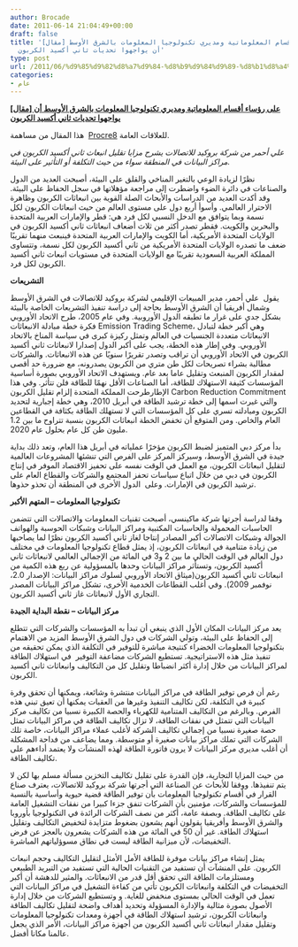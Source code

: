 ```yaml
---
author: Brocade
date: 2011-06-14 21:04:49+00:00
draft: false
title: '[مقال] على رؤساء أقسام المعلوماتية ومديري تكنولوجيا المعلومات بالشرق الأوسط
  أن يواجهوا تحديات ثاني أكسيد الكربون'
type: post
url: /2011/06/%d9%85%d9%82%d8%a7%d9%84-%d8%b9%d9%84%d9%89-%d8%b1%d8%a4%d8%b3%d8%a7%d8%a1-%d8%a3%d9%82%d8%b3%d8%a7%d9%85-%d8%a7%d9%84%d9%85%d8%b9%d9%84%d9%88%d9%85%d8%a7%d8%aa%d9%8a%d8%a9-%d9%88%d9%85%d8%af%d9%8a/
categories:
- عام
---
```


[**[مقال] على رؤساء أقسام المعلوماتية ومديري تكنولوجيا المعلومات بالشرق الأوسط أن يواجهوا تحديات ثاني أكسيد الكربون**](http://www.it-scoop.com/2011/06/مقال-على-رؤساء-أقسام-المعلوماتية-ومدي)





هذا المقال من مساهمة  [Procre8](http://www.procre8.biz/) للعلاقات العامة.




_علي أحمر من شركة بروكيد للاتصالات يشرح مزايا تقليل انبعاث ثاني أكسيد الكربون في مراكز البيانات في المنطقة سواء من حيث التكلفة أو التأثير على البيئة._



نظرًا لزيادة الوعي بالتغير المناخي والقلق على البيئة، أصبحت العديد من الدول والصناعات في دائرة الضوء واضطرت إلى مراجعة مؤهلاتها في سجل الحفاظ على البيئة. وقد أكدت العديد من الدراسات والأبحاث الصلة القوية بين انبعاثات الكربون وظاهرة الاحترار العالمي. وأسوأ أربع دول على مستوى العالم من حيث انبعاثات الكربون لكل نسمة وبما يتوافق مع الدخل النسبي لكل فرد هي: قطر والإمارات العربية المتحدة والبحرين والكويت. فقطر تصدر أكثر من ثلاث أضعاف انبعاثات ثاني أكسيد الكربون في الولايات المتحدة الأمريكية، أما الكويت والإمارات العربية المتحدة فينبعث منهما تقريبًا ضعف ما تصدره الولايات المتحدة الأمريكية من ثاني أكسيد الكربون لكل نسمة، وتتساوى المملكة العربية السعودية تقريبًا مع الولايات المتحدة في مستويات انبعاث ثاني أكسيد الكربون لكل فرد.

<!-- more -->

**التشريعات**

يقول  علي أحمر، مدير المبيعات الإقليمي لشركة بروكيد للاتصالات في الشرق الأوسط وشمال أفريقيا أن الشرق الأوسط بحاجة إلى دراسة تنفيذ التشريعات الخاصة بالبيئة بشكل جدي على غرار ما تطبقه الدول الأوروبية. وفي عام 2005، طرح الاتحاد الأوروبي فكرة خطة مبادلة الانبعاثات Emission Trading Scheme، وهي أكبر خطة لتبادل الانبعاثات متعددة الجنسيات في العالم وتمثل ركيزة كبرى في سياسة المناخ بالاتحاد الأوروبي. وفي إطار هذه الخطة، يجب على أكبر الدول إصدارا لانبعاثات ثاني أكسيد الكربون في الاتحاد الأوروبي أن تراقب وتصدر تقريرًا سنويًا عن هذه الانبعاثات. والشركات مطالبة بشراء تصريحات لكل طن متري من الكربون يصدرونه، مع ضرورة حد أقصى لمقدار الكربون المنبعث وتقليل عاما بعد عام. ويستهدف الاتحاد الأوروبي بصورة أساسية المؤسسات كثيفة الاستهلاك للطاقة، أما الصناعات الأقل نهمًا للطاقة فلن تتأثر. وفي هذا الإطارطرحت المملكة المتحدة إلزام تقليل الكربون Carbon Reduction Commitment والتي غيرت اسمها إلى خطة ترشيد الطاقة في أبريل 2010، وهي خطة إجبارية لتحديد الكربون ومبادلته تسري على كل المؤسسات التي لا تستهلك الطاقة بكثافة في القطاعين العام والخاص. ومن المتوقع أن تخفض الخطة انبعاثات الكربون بنسبة تتراوح ما بين 1.2 مليون طن كل عام بحلول عام 2020.



بدأ مركز دبي المتميز لضبط الكربون مؤخرًا عملياته في أبريل هذا العام، وتعد ذلك بداية جيدة في الشرق الأوسط، وسيركز المركز على الفرص التي تنشئها المشروعات العالمية لتقليل انبعاثات الكربون، مع العمل في الوقت نفسه على تحفيز الاقتصاد الموفر في إنتاج الكربون في دبي من خلال اتباع سياسات تحفز المجتمع والشركات والقطاع العام على ترشيد الكربون في الإمارات. وعلى  الدول الأخرى في المنطقة أن تحذو حذوها.



**تكنولوجيا المعلومات – المتهم الأكبر**

وفقا لدراسة أجرتها شركة ماكينسي، أصبحت تقنيات المعلومات والاتصالات التي تتضمن الحاسبات المحمولة والحاسبات المكتبية ومراكز البيانات وشبكات الحوسبة والهواتف الجوالة وشبكات الاتصالات أكبر المصادر إنتاجا لغاز ثاني أكسيد الكربون نظرًا لما يصاحبها من زيادة متنامية في انبعاثات الكربون، إذ يمثل قطاع تكنولوجيا المعلومات في مختلف دول العالم في الوقت الحالي ما بين 2 و3 في المائة من الإجمالي العالمي لانبعاثات ثاني أكسيد الكربون، وتستأثر مراكز البيانات وحدها بالمسؤولية عن ربع هذه الكمية من انبعاثات ثاني أكسيد الكربون(ميثاق الاتحاد الأوروبي لسلوك مراكز البيانات: الإصدار 2.0، نوفمبر 2009). وفي أغلب القطاعات الخدمية الأخرى، تشكل مراكز البيانات المصدر التجاري الأول لانبعاثات غاز ثاني أكسيد الكربون.

**مركز البيانات – نقطة البداية الجيدة**

يعد مركز البيانات المكان الأول الذي ينبغي أن تبدأ به المؤسسات والشركات التي تتطلع إلى الحفاظ على البيئة، وتولي الشركات في دول الشرق الأوسط المزيد من الاهتمام بتكنولوجيا المعلومات الخضراء كنتيجة مباشرة للتوفير في التكلفة الذي يمكن تحقيقه من تنفيذ مثل هذه الاستراتيجية. تستطيع الشركات مضاعفة التوفير  في استهلاك الطاقة لمراكز البيانات من خلال إدارة أكثر انضباطا وتقليل كل من التكاليف وانبعاثات ثاني أكسيد الكربون.



رغم أن فرص توفير الطاقة في مراكز البيانات منتشرة وشائعة، ويمكنها أن تحقق وفرة كبيرة في التكلفة، لكن تكاليف التنفيذ وغيرها من العقبات يمكنها أن تعيق تبني هذه الفرص. وبالرغم من التكاليف المتنامية للكهرباء والحصة الكبيرة نسبيا من تكاليف مركز البيانات التي تتمثل في نفقات الطاقة، لا تزال تكاليف الطاقة في مراكز البيانات تمثل حصة صغيرة نسبيا من إجمالي تكاليف الشركة لأغلب عملاء مراكز البيانات، خاصة تلك الشركات التي تملك مراكز بيانات صغيرة أو متوسطة. ومما يضاعف من فداحة المشكلة أن أغلب مديري مركز البيانات لا يرون فاتورة الطاقة لهذه المنشآت ولا يعتمد أداءهم على تكاليف الطاقة.



من حيث المزايا التجارية، فإن القدرة على تقليل تكاليف التخزين مسألة مسلم بها لكن لا يتم تنفيذها. ووفقا للأبحاث عن الصناعة التي أجرتها شركة بروكيد للاتصالات، يعترف صناع القرار في أقسام تكنولوجيا المعلومات بأن توفير الطاقة قضية حيوية وأساسية بالنسبة للمؤسسات والشركات، مؤمنين بأن الشركات تنفق جزءا كبيرا من نفقات التشغيل العامة على تكاليف الطاقة. وبصفة عامة، أكثر من نصف الشركات الرائدة في التكنولوجيا بأوروبا والشرق الأوسط وأفريقيا يقولون أنهم يشعون بضغوط متزايدة لتخفيض التكاليف وتقليل استهلاك الطاقة. غير أن 50 في المائة من هذه الشركات يشعرون بالعجز عن فرض التخفيضات، لأن ميزانية الطاقة ليست في نطاق مسوؤلياتهم المباشرة.



يمثل إنشاء مراكز بيانات موفرة للطاقة الأمل الأمثل لتقليل التكاليف وحجم انبعاث الكربون. على المنشآت أن تستفيد من التقنيات الحالية التي تستفيد من التبريد الطبيعي ومستلزمات الطاقة التي تحقق أقل قدر من الانبعاثات. والمثير للدهشة أن أكبر التخفيضات في التكلفة وانبعاثات الكربون تأتي من كفاءة التشغيل في مراكز البيانات التي تعمل في الوقت الحالي بمستوى منخفض للغاية. و وتستطيع الشركات من خلال إدارة الأصول بصورة مثالية والإدارة المسؤولة وتحديد أهداف واضحة لتقليل تكاليف الطاقة وانبعاثات الكربون، ترشيد استهلاك الطاقة في أجهزة ومعدات تكنولوجيا المعلومات وتقليل مقدار انبعاثات ثاني أكسيد الكربون من أجهزة مراكز البيانات، الأمر الذي يجعل عالمنا مكانا أفضل.


